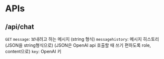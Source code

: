 # APIs

## /api/chat

`GET`
`message`: 보내려고 하는 메시지 (string 형식)
`messagehistory`: 메시지 히스토리 (JSON을 string형식으로) (JSON은 OpenAI api 호출할 때 쓰기 편하도록 role, content으로)
`key`: OpenAI 키
